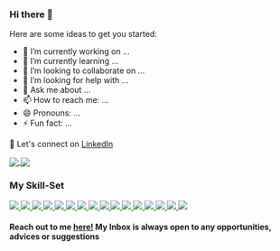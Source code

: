 ### Hi there 👋

<!--
**prajwalpatankar/prajwalpatankar** is a ✨ _special_ ✨ repository because its `README.md` (this file) appears on your GitHub profile.
-->
Here are some ideas to get you started:

- 🔭 I’m currently working on ...
- 🌱 I’m currently learning ...
- 👯 I’m looking to collaborate on ...
- 🤔 I’m looking for help with ...
- 💬 Ask me about ...
- 📫 How to reach me: ...
- 😄 Pronouns: ...
- ⚡ Fun fact: ...

 💬 Let's connect on [LinkedIn](https://www.linkedin.com/in/prajwal-patankar-5652a61a2/)

<!--![Prajwal's github stats](https://github-readme-stats.vercel.app/api?username=prajwalpatankar&show_icons=true&theme=cobalt&count_private=true)-->
<!--![Top Languagess](https://github-readme-stats.vercel.app/api/top-langs/?username=prajwalpatankar&theme=cobalt&langs_count=8&layout=compact)-->

<a href="https://github.com/prajwalpatankar">
  <img align="center" src="https://github-readme-stats.vercel.app/api?username=prajwalpatankar&show_icons=true&theme=cobalt&count_private=true" />
</a>
<a href="https://github.com/prajwalpatankar">
  <img align="center" src="https://github-readme-stats.vercel.app/api/top-langs/?username=prajwalpatankar&theme=cobalt&langs_count=8&layout=compact" />
</a>


### My Skill-Set
<a href="https://github.com/prajwalpatankar">
<img src="https://img.shields.io/badge/python%20-%2314354C.svg?&style=for-the-badge&logo=python&logoColor=white"/>
</a>
<a href="https://github.com/prajwalpatankar">
<img src="https://img.shields.io/badge/c++%20-%2300599C.svg?&style=for-the-badge&logo=c%2B%2B&ogoColor=white"/>
</a>
<a href="https://github.com/prajwalpatankar">
<img src="https://img.shields.io/badge/java-%23ED8B00.svg?&style=for-the-badge&logo=java&logoColor=white"/>
</a>
<a href="https://github.com/prajwalpatankar">
<img src="https://img.shields.io/badge/html5%20-%23E34F26.svg?&style=for-the-badge&logo=html5&logoColor=white"/>
</a>
<a href="https://github.com/prajwalpatankar">
<img src="https://img.shields.io/badge/css3%20-%231572B6.svg?&style=for-the-badge&logo=css3&logoColor=white"/>
</a>
<a href="https://github.com/prajwalpatankar">
<img src="https://img.shields.io/badge/bootstrap%20-%23563D7C.svg?&style=for-the-badge&logo=bootstrap&logoColor=white"/>
</a>
<a href="https://github.com/prajwalpatankar">
<img src="https://img.shields.io/badge/javascript%20-%23323330.svg?&style=for-the-badge&logo=javascript&logoColor=%23F7DF1E"/>
</a>
<a href="https://github.com/prajwalpatankar">
<img src="https://img.shields.io/badge/git%20-%23F05033.svg?&style=for-the-badge&logo=git&logoColor=white"/>
</a>
<a href="https://github.com/prajwalpatankar">
<img src="https://img.shields.io/badge/github%20-%23121011.svg?&style=for-the-badge&logo=github&logoColor=white"/>
</a>
<a href="https://github.com/prajwalpatankar">
<img src="https://img.shields.io/badge/mysql-%2300f.svg?&style=for-the-badge&logo=mysql&logoColor=white"/>
</a>
<a href="https://github.com/prajwalpatankar">
<img src ="https://img.shields.io/badge/sqlite-%2307405e.svg?&style=for-the-badge&logo=sqlite&logoColor=white"/>
</a>
<a href="https://github.com/prajwalpatankar">
<img src="https://img.shields.io/badge/Jupyter%20-%23F37626.svg?&style=for-the-badge&logo=Jupyter&logoColor=white" />
</a>
<a href="https://github.com/prajwalpatankar">
<img src="https://img.shields.io/badge/Keras%20-%23D00000.svg?&style=for-the-badge&logo=Keras&logoColor=white"/>
</a>
<a href="https://github.com/prajwalpatankar">
<img src="https://img.shields.io/badge/TensorFlow%20-%23FF6F00.svg?&style=for-the-badge&logo=TensorFlow&logoColor=white" />
</a>
<a href="https://github.com/prajwalpatankar">
<img src="https://img.shields.io/badge/PyTorch%20-%23EE4C2C.svg?&style=for-the-badge&logo=PyTorch&logoColor=white" />
</a>
<a href="https://github.com/prajwalpatankar">
<img src="https://img.shields.io/badge/pandas%20-%23150458.svg?&style=for-the-badge&logo=pandas&logoColor=white" />
</a>

#### Reach out to me [here!](mailto:patankarprajwal@gmail.com?subject=[GitHub]%20Source%20Han%20Sans) My Inbox is always open to any opportunities, advices or suggestions


